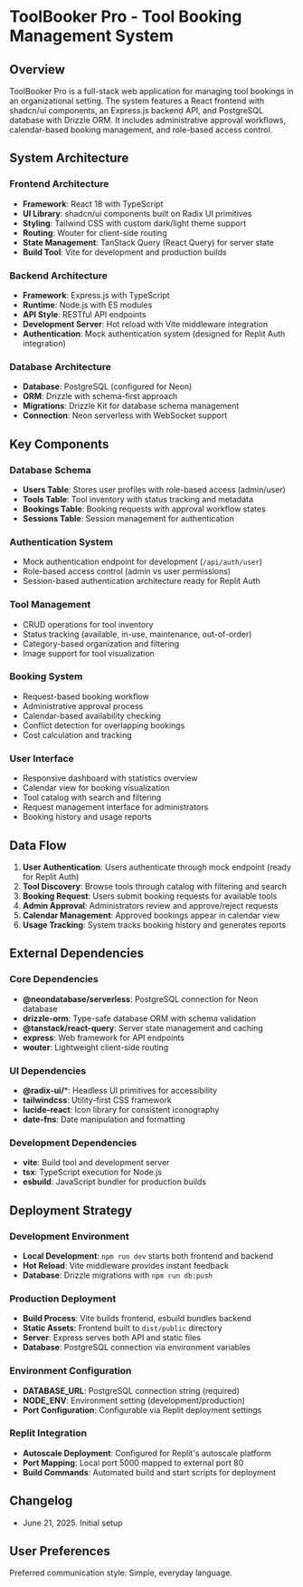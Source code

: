 # ToolBooker Pro - Tool Booking Management System

## Overview

ToolBooker Pro is a full-stack web application for managing tool bookings in an organizational setting. The system features a React frontend with shadcn/ui components, an Express.js backend API, and PostgreSQL database with Drizzle ORM. It includes administrative approval workflows, calendar-based booking management, and role-based access control.

## System Architecture

### Frontend Architecture
- **Framework**: React 18 with TypeScript
- **UI Library**: shadcn/ui components built on Radix UI primitives
- **Styling**: Tailwind CSS with custom dark/light theme support
- **Routing**: Wouter for client-side routing
- **State Management**: TanStack Query (React Query) for server state
- **Build Tool**: Vite for development and production builds

### Backend Architecture
- **Framework**: Express.js with TypeScript
- **Runtime**: Node.js with ES modules
- **API Style**: RESTful API endpoints
- **Development Server**: Hot reload with Vite middleware integration
- **Authentication**: Mock authentication system (designed for Replit Auth integration)

### Database Architecture
- **Database**: PostgreSQL (configured for Neon)
- **ORM**: Drizzle with schema-first approach
- **Migrations**: Drizzle Kit for database schema management
- **Connection**: Neon serverless with WebSocket support

## Key Components

### Database Schema
- **Users Table**: Stores user profiles with role-based access (admin/user)
- **Tools Table**: Tool inventory with status tracking and metadata
- **Bookings Table**: Booking requests with approval workflow states
- **Sessions Table**: Session management for authentication

### Authentication System
- Mock authentication endpoint for development (`/api/auth/user`)
- Role-based access control (admin vs user permissions)
- Session-based authentication architecture ready for Replit Auth

### Tool Management
- CRUD operations for tool inventory
- Status tracking (available, in-use, maintenance, out-of-order)
- Category-based organization and filtering
- Image support for tool visualization

### Booking System
- Request-based booking workflow
- Administrative approval process
- Calendar-based availability checking
- Conflict detection for overlapping bookings
- Cost calculation and tracking

### User Interface
- Responsive dashboard with statistics overview
- Calendar view for booking visualization
- Tool catalog with search and filtering
- Request management interface for administrators
- Booking history and usage reports

## Data Flow

1. **User Authentication**: Users authenticate through mock endpoint (ready for Replit Auth)
2. **Tool Discovery**: Browse tools through catalog with filtering and search
3. **Booking Request**: Users submit booking requests for available tools
4. **Admin Approval**: Administrators review and approve/reject requests
5. **Calendar Management**: Approved bookings appear in calendar view
6. **Usage Tracking**: System tracks booking history and generates reports

## External Dependencies

### Core Dependencies
- **@neondatabase/serverless**: PostgreSQL connection for Neon database
- **drizzle-orm**: Type-safe database ORM with schema validation
- **@tanstack/react-query**: Server state management and caching
- **express**: Web framework for API endpoints
- **wouter**: Lightweight client-side routing

### UI Dependencies
- **@radix-ui/***: Headless UI primitives for accessibility
- **tailwindcss**: Utility-first CSS framework
- **lucide-react**: Icon library for consistent iconography
- **date-fns**: Date manipulation and formatting

### Development Dependencies
- **vite**: Build tool and development server
- **tsx**: TypeScript execution for Node.js
- **esbuild**: JavaScript bundler for production builds

## Deployment Strategy

### Development Environment
- **Local Development**: `npm run dev` starts both frontend and backend
- **Hot Reload**: Vite middleware provides instant feedback
- **Database**: Drizzle migrations with `npm run db:push`

### Production Deployment
- **Build Process**: Vite builds frontend, esbuild bundles backend
- **Static Assets**: Frontend built to `dist/public` directory
- **Server**: Express serves both API and static files
- **Database**: PostgreSQL connection via environment variables

### Environment Configuration
- **DATABASE_URL**: PostgreSQL connection string (required)
- **NODE_ENV**: Environment setting (development/production)
- **Port Configuration**: Configurable via Replit deployment settings

### Replit Integration
- **Autoscale Deployment**: Configured for Replit's autoscale platform
- **Port Mapping**: Local port 5000 mapped to external port 80
- **Build Commands**: Automated build and start scripts for deployment

## Changelog
- June 21, 2025. Initial setup

## User Preferences

Preferred communication style: Simple, everyday language.
